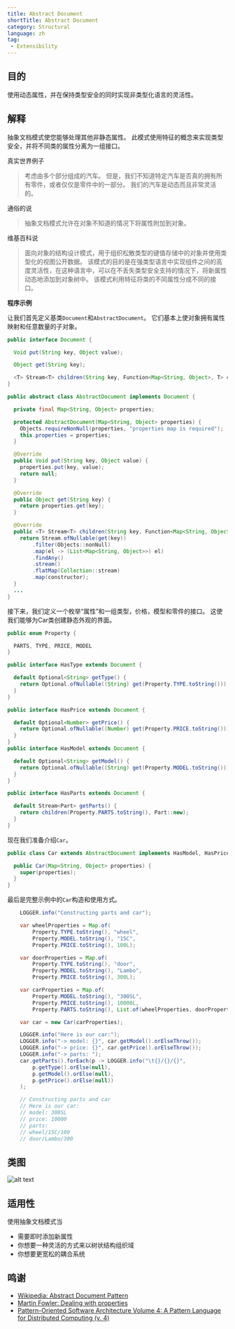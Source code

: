 ```yaml
---
title: Abstract Document
shortTitle: Abstract Document
category: Structural
language: zh
tag: 
 - Extensibility
---
```


## 目的

使用动态属性，并在保持类型安全的同时实现非类型化语言的灵活性。

## 解释

抽象文档模式使您能够处理其他非静态属性。 此模式使用特征的概念来实现类型安全，并将不同类的属性分离为一组接口。

真实世界例子

>  考虑由多个部分组成的汽车。 但是，我们不知道特定汽车是否真的拥有所有零件，或者仅仅是零件中的一部分。 我们的汽车是动态而且非常灵活的。

通俗的说

> 抽象文档模式允许在对象不知道的情况下将属性附加到对象。

维基百科说

> 面向对象的结构设计模式，用于组织松散类型的键值存储中的对象并使用类型化的视图公开数据。 该模式的目的是在强类型语言中实现组件之间的高度灵活性，在这种语言中，可以在不丢失类型安全支持的情况下，将新属性动态地添加到对象树中。 该模式利用特征将类的不同属性分成不同的接口。

**程序示例**

让我们首先定义基类`Document`和`AbstractDocument`。 它们基本上使对象拥有属性映射和任意数量的子对象。

```java
public interface Document {

  Void put(String key, Object value);

  Object get(String key);

  <T> Stream<T> children(String key, Function<Map<String, Object>, T> constructor);
}

public abstract class AbstractDocument implements Document {

  private final Map<String, Object> properties;

  protected AbstractDocument(Map<String, Object> properties) {
    Objects.requireNonNull(properties, "properties map is required");
    this.properties = properties;
  }

  @Override
  public Void put(String key, Object value) {
    properties.put(key, value);
    return null;
  }

  @Override
  public Object get(String key) {
    return properties.get(key);
  }

  @Override
  public <T> Stream<T> children(String key, Function<Map<String, Object>, T> constructor) {
    return Stream.ofNullable(get(key))
        .filter(Objects::nonNull)
        .map(el -> (List<Map<String, Object>>) el)
        .findAny()
        .stream()
        .flatMap(Collection::stream)
        .map(constructor);
  }
  ...
}
```
接下来，我们定义一个枚举“属性”和一组类型，价格，模型和零件的接口。 这使我们能够为Car类创建静态外观的界面。

```java
public enum Property {

  PARTS, TYPE, PRICE, MODEL
}

public interface HasType extends Document {

  default Optional<String> getType() {
    return Optional.ofNullable((String) get(Property.TYPE.toString()));
  }
}

public interface HasPrice extends Document {

  default Optional<Number> getPrice() {
    return Optional.ofNullable((Number) get(Property.PRICE.toString()));
  }
}
public interface HasModel extends Document {

  default Optional<String> getModel() {
    return Optional.ofNullable((String) get(Property.MODEL.toString()));
  }
}

public interface HasParts extends Document {

  default Stream<Part> getParts() {
    return children(Property.PARTS.toString(), Part::new);
  }
}
```

现在我们准备介绍`Car`。

```java
public class Car extends AbstractDocument implements HasModel, HasPrice, HasParts {

  public Car(Map<String, Object> properties) {
    super(properties);
  }
}
```

最后是完整示例中的`Car`构造和使用方式。

```java
    LOGGER.info("Constructing parts and car");

    var wheelProperties = Map.of(
        Property.TYPE.toString(), "wheel",
        Property.MODEL.toString(), "15C",
        Property.PRICE.toString(), 100L);

    var doorProperties = Map.of(
        Property.TYPE.toString(), "door",
        Property.MODEL.toString(), "Lambo",
        Property.PRICE.toString(), 300L);

    var carProperties = Map.of(
        Property.MODEL.toString(), "300SL",
        Property.PRICE.toString(), 10000L,
        Property.PARTS.toString(), List.of(wheelProperties, doorProperties));

    var car = new Car(carProperties);

    LOGGER.info("Here is our car:");
    LOGGER.info("-> model: {}", car.getModel().orElseThrow());
    LOGGER.info("-> price: {}", car.getPrice().orElseThrow());
    LOGGER.info("-> parts: ");
    car.getParts().forEach(p -> LOGGER.info("\t{}/{}/{}",
        p.getType().orElse(null),
        p.getModel().orElse(null),
        p.getPrice().orElse(null))
    );

    // Constructing parts and car
    // Here is our car:
    // model: 300SL
    // price: 10000
    // parts: 
    // wheel/15C/100
    // door/Lambo/300
```

## 类图

![alt text](./etc/abstract-document.png "Abstract Document Traits and Domain")

## 适用性

使用抽象文档模式当

* 需要即时添加新属性
* 你想要一种灵活的方式来以树状结构组织域
* 你想要更宽松的耦合系统

## 鸣谢

* [Wikipedia: Abstract Document Pattern](https://en.wikipedia.org/wiki/Abstract_Document_Pattern)
* [Martin Fowler: Dealing with properties](http://martinfowler.com/apsupp/properties.pdf)
* [Pattern-Oriented Software Architecture Volume 4: A Pattern Language for Distributed Computing (v. 4)](https://www.amazon.com/gp/product/0470059028/ref=as_li_qf_asin_il_tl?ie=UTF8&tag=javadesignpat-20&creative=9325&linkCode=as2&creativeASIN=0470059028&linkId=e3aacaea7017258acf184f9f3283b492)
